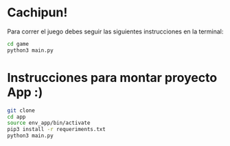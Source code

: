 # Cachipun!

Para correr el juego debes seguir las siguientes instrucciones en la terminal:

```sh
cd game
python3 main.py
```


# Instrucciones para montar proyecto App :)

```sh
git clone 
cd app
source env_app/bin/activate
pip3 install -r requeriments.txt
python3 main.py
```
